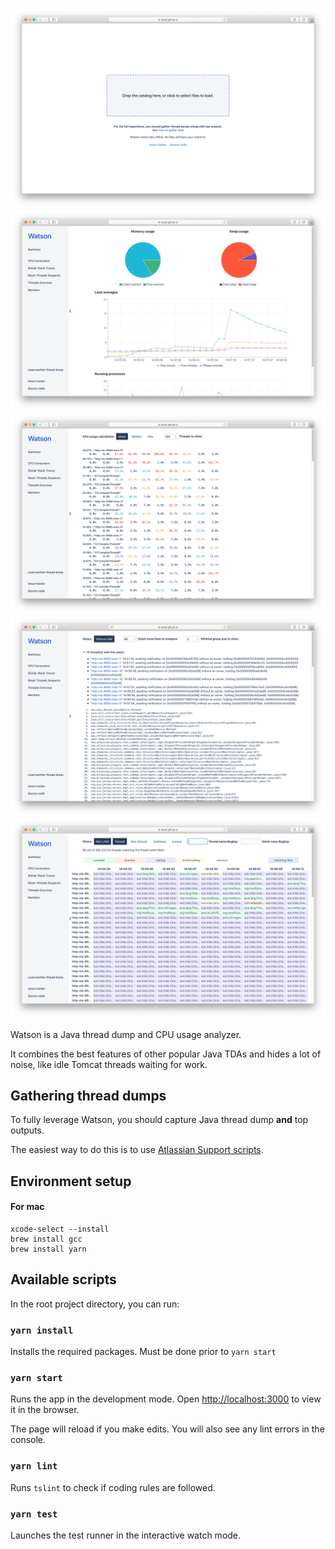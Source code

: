 ![Home page](screenshots/home-page.png)
![Summary page](screenshots/summary.png)
![CPU consumers page](screenshots/cpu-consumers.png)
![Similar stack traces page](screenshots/similar-stack-traces.png)
![Threads overview page](screenshots/threads-overview.png)

Watson is a Java thread dump and CPU usage analyzer.

It combines the best features of other popular Java TDAs and hides a lot of noise, like idle Tomcat threads waiting for work.

## Gathering thread dumps
To fully leverage Watson, you should capture Java thread dump **and** top outputs.

The easiest way to do this is to use [Atlassian Support scripts](https://bitbucket.org/atlassianlabs/atlassian-support/src/master/).

## Environment setup

#### For mac
```
xcode-select --install
brew install gcc
brew install yarn
```

## Available scripts

In the root project directory, you can run:

### `yarn install`

Installs the required packages. Must be done prior to `yarn start`

### `yarn start`

Runs the app in the development mode.
Open [http://localhost:3000](http://localhost:3000) to view it in the browser.

The page will reload if you make edits.
You will also see any lint errors in the console.

### `yarn lint`

Runs `tslint` to check if coding rules are followed.

### `yarn test`

Launches the test runner in the interactive watch mode.
